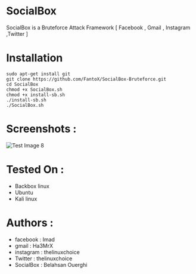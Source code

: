 # SocialBox
SocialBox is a Bruteforce Attack Framework [ Facebook , Gmail , Instagram ,Twitter ]

# Installation
```
sudo apt-get install git
git clone https://github.com/FantoX/SocialBox-Bruteforce.git
cd SocialBox
chmod +x SocialBox.sh
chmod +x install-sb.sh
./install-sb.sh
./SocialBox.sh
```
# Screenshots :
![Test Image 8]()

# Tested On :
* Backbox linux
* Ubuntu 
* Kali linux

# Authors :
* facebook  : Imad
* gmail     : Ha3MrX
* instagram : thelinuxchoice
* Twitter   : thelinuxchoice
* SocialBox : Belahsan Ouerghi
